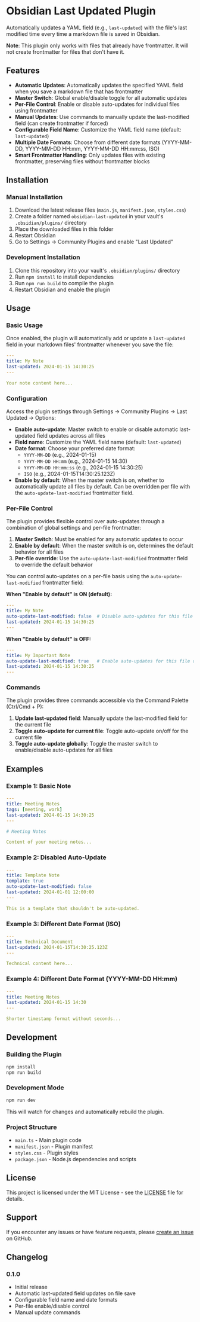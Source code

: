 # Obsidian Last Updated Plugin

Automatically updates a YAML field (e.g., `last-updated`) with the file's last modified time every time a markdown file is saved in Obsidian.

**Note**: This plugin only works with files that already have frontmatter. It will not create frontmatter for files that don't have it.

## Features

- **Automatic Updates**: Automatically updates the specified YAML field when you save a markdown file that has frontmatter
- **Master Switch**: Global enable/disable toggle for all automatic updates
- **Per-File Control**: Enable or disable auto-updates for individual files using frontmatter
- **Manual Updates**: Use commands to manually update the last-modified field (can create frontmatter if forced)
- **Configurable Field Name**: Customize the YAML field name (default: `last-updated`)
- **Multiple Date Formats**: Choose from different date formats (YYYY-MM-DD, YYYY-MM-DD HH:mm, YYYY-MM-DD HH:mm:ss, ISO)
- **Smart Frontmatter Handling**: Only updates files with existing frontmatter, preserving files without frontmatter blocks

## Installation

### Manual Installation

1. Download the latest release files (`main.js`, `manifest.json`, `styles.css`)
2. Create a folder named `obsidian-last-updated` in your vault's `.obsidian/plugins/` directory
3. Place the downloaded files in this folder
4. Restart Obsidian
5. Go to Settings → Community Plugins and enable "Last Updated"

### Development Installation

1. Clone this repository into your vault's `.obsidian/plugins/` directory
2. Run `npm install` to install dependencies
3. Run `npm run build` to compile the plugin
4. Restart Obsidian and enable the plugin

## Usage

### Basic Usage

Once enabled, the plugin will automatically add or update a `last-updated` field in your markdown files' frontmatter whenever you save the file:

```yaml
---
title: My Note
last-updated: 2024-01-15 14:30:25
---

Your note content here...
```

### Configuration

Access the plugin settings through Settings → Community Plugins → Last Updated → Options:

- **Enable auto-update**: Master switch to enable or disable automatic last-updated field updates across all files
- **Field name**: Customize the YAML field name (default: `last-updated`)
- **Date format**: Choose your preferred date format:
  - `YYYY-MM-DD` (e.g., 2024-01-15)
  - `YYYY-MM-DD HH:mm` (e.g., 2024-01-15 14:30)
  - `YYYY-MM-DD HH:mm:ss` (e.g., 2024-01-15 14:30:25)
  - `ISO` (e.g., 2024-01-15T14:30:25.123Z)
- **Enable by default**: When the master switch is on, whether to automatically update all files by default. Can be overridden per file with the `auto-update-last-modified` frontmatter field.

### Per-File Control

The plugin provides flexible control over auto-updates through a combination of global settings and per-file frontmatter:

1. **Master Switch**: Must be enabled for any automatic updates to occur
2. **Enable by default**: When the master switch is on, determines the default behavior for all files
3. **Per-file override**: Use the `auto-update-last-modified` frontmatter field to override the default behavior

You can control auto-updates on a per-file basis using the `auto-update-last-modified` frontmatter field:

**When "Enable by default" is ON (default):**
```yaml
---
title: My Note
auto-update-last-modified: false  # Disable auto-updates for this file only
last-updated: 2024-01-15 14:30:25
---
```

**When "Enable by default" is OFF:**
```yaml
---
title: My Important Note
auto-update-last-modified: true   # Enable auto-updates for this file only
last-updated: 2024-01-15 14:30:25
---
```

### Commands

The plugin provides three commands accessible via the Command Palette (Ctrl/Cmd + P):

1. **Update last-updated field**: Manually update the last-modified field for the current file
2. **Toggle auto-update for current file**: Toggle auto-update on/off for the current file
3. **Toggle auto-update globally**: Toggle the master switch to enable/disable auto-updates for all files

## Examples

### Example 1: Basic Note
```yaml
---
title: Meeting Notes
tags: [meeting, work]
last-updated: 2024-01-15 14:30:25
---

# Meeting Notes

Content of your meeting notes...
```

### Example 2: Disabled Auto-Update
```yaml
---
title: Template Note
template: true
auto-update-last-modified: false
last-updated: 2024-01-01 12:00:00
---

This is a template that shouldn't be auto-updated.
```

### Example 3: Different Date Format (ISO)
```yaml
---
title: Technical Document
last-updated: 2024-01-15T14:30:25.123Z
---

Technical content here...
```

### Example 4: Different Date Format (YYYY-MM-DD HH:mm)
```yaml
---
title: Meeting Notes
last-updated: 2024-01-15 14:30
---

Shorter timestamp format without seconds...
```

## Development

### Building the Plugin

```bash
npm install
npm run build
```

### Development Mode

```bash
npm run dev
```

This will watch for changes and automatically rebuild the plugin.

### Project Structure

- `main.ts` - Main plugin code
- `manifest.json` - Plugin manifest
- `styles.css` - Plugin styles
- `package.json` - Node.js dependencies and scripts


## License

This project is licensed under the MIT License - see the [LICENSE](LICENSE) file for details.

## Support

If you encounter any issues or have feature requests, please [create an issue](https://github.com/your-username/obsidian-last-updated/issues) on GitHub.

## Changelog

### 0.1.0
- Initial release
- Automatic last-updated field updates on file save
- Configurable field name and date formats
- Per-file enable/disable control
- Manual update commands